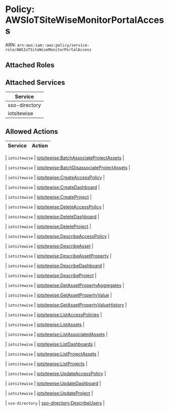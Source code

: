 # Policy: AWSIoTSiteWiseMonitorPortalAccess

ARN: `arn:aws:iam::aws:policy/service-role/AWSIoTSiteWiseMonitorPortalAccess`

## Attached Roles

## Attached Services

| Service |
|---------|
| sso-directory |
| iotsitewise |

## Allowed Actions

| Service | Action |
|:-------:|--------|

| `iotsitewise` | [iotsitewise:BatchAssociateProjectAssets](../actions.md#iotsitewise:batchassociateprojectassets) |

| `iotsitewise` | [iotsitewise:BatchDisassociateProjectAssets](../actions.md#iotsitewise:batchdisassociateprojectassets) |

| `iotsitewise` | [iotsitewise:CreateAccessPolicy](../actions.md#iotsitewise:createaccesspolicy) |

| `iotsitewise` | [iotsitewise:CreateDashboard](../actions.md#iotsitewise:createdashboard) |

| `iotsitewise` | [iotsitewise:CreateProject](../actions.md#iotsitewise:createproject) |

| `iotsitewise` | [iotsitewise:DeleteAccessPolicy](../actions.md#iotsitewise:deleteaccesspolicy) |

| `iotsitewise` | [iotsitewise:DeleteDashboard](../actions.md#iotsitewise:deletedashboard) |

| `iotsitewise` | [iotsitewise:DeleteProject](../actions.md#iotsitewise:deleteproject) |

| `iotsitewise` | [iotsitewise:DescribeAccessPolicy](../actions.md#iotsitewise:describeaccesspolicy) |

| `iotsitewise` | [iotsitewise:DescribeAsset](../actions.md#iotsitewise:describeasset) |

| `iotsitewise` | [iotsitewise:DescribeAssetProperty](../actions.md#iotsitewise:describeassetproperty) |

| `iotsitewise` | [iotsitewise:DescribeDashboard](../actions.md#iotsitewise:describedashboard) |

| `iotsitewise` | [iotsitewise:DescribeProject](../actions.md#iotsitewise:describeproject) |

| `iotsitewise` | [iotsitewise:GetAssetPropertyAggregates](../actions.md#iotsitewise:getassetpropertyaggregates) |

| `iotsitewise` | [iotsitewise:GetAssetPropertyValue](../actions.md#iotsitewise:getassetpropertyvalue) |

| `iotsitewise` | [iotsitewise:GetAssetPropertyValueHistory](../actions.md#iotsitewise:getassetpropertyvaluehistory) |

| `iotsitewise` | [iotsitewise:ListAccessPolicies](../actions.md#iotsitewise:listaccesspolicies) |

| `iotsitewise` | [iotsitewise:ListAssets](../actions.md#iotsitewise:listassets) |

| `iotsitewise` | [iotsitewise:ListAssociatedAssets](../actions.md#iotsitewise:listassociatedassets) |

| `iotsitewise` | [iotsitewise:ListDashboards](../actions.md#iotsitewise:listdashboards) |

| `iotsitewise` | [iotsitewise:ListProjectAssets](../actions.md#iotsitewise:listprojectassets) |

| `iotsitewise` | [iotsitewise:ListProjects](../actions.md#iotsitewise:listprojects) |

| `iotsitewise` | [iotsitewise:UpdateAccessPolicy](../actions.md#iotsitewise:updateaccesspolicy) |

| `iotsitewise` | [iotsitewise:UpdateDashboard](../actions.md#iotsitewise:updatedashboard) |

| `iotsitewise` | [iotsitewise:UpdateProject](../actions.md#iotsitewise:updateproject) |

| `sso-directory` | [sso-directory:DescribeUsers](../actions.md#sso-directory:describeusers) |

